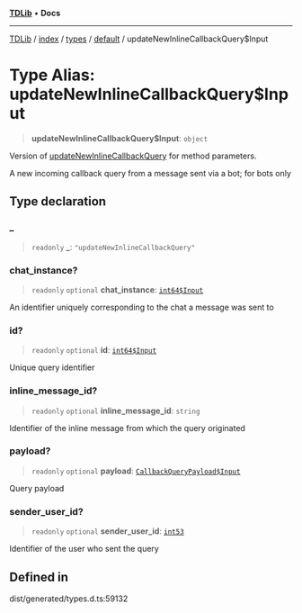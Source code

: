 [**TDLib**](../../../../../../README.md) • **Docs**

***

[TDLib](../../../../../../modules.md) / [index](../../../../../README.md) / [types](../../../README.md) / [default](../README.md) / updateNewInlineCallbackQuery$Input

# Type Alias: updateNewInlineCallbackQuery$Input

> **updateNewInlineCallbackQuery$Input**: `object`

Version of [updateNewInlineCallbackQuery](updateNewInlineCallbackQuery.md) for method parameters.

A new incoming callback query from a message sent via a bot; for bots only

## Type declaration

### \_

> `readonly` **\_**: `"updateNewInlineCallbackQuery"`

### chat\_instance?

> `readonly` `optional` **chat\_instance**: [`int64$Input`](int64$Input.md)

An identifier uniquely corresponding to the chat a message was sent to

### id?

> `readonly` `optional` **id**: [`int64$Input`](int64$Input.md)

Unique query identifier

### inline\_message\_id?

> `readonly` `optional` **inline\_message\_id**: `string`

Identifier of the inline message from which the query originated

### payload?

> `readonly` `optional` **payload**: [`CallbackQueryPayload$Input`](CallbackQueryPayload$Input.md)

Query payload

### sender\_user\_id?

> `readonly` `optional` **sender\_user\_id**: [`int53`](int53.md)

Identifier of the user who sent the query

## Defined in

dist/generated/types.d.ts:59132
